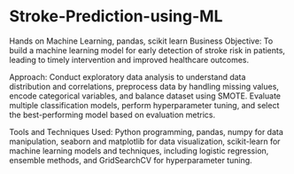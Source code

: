 # Stroke-Prediction-using-ML
Hands on Machine Learning, pandas, scikit learn
Business Objective: To build a machine learning model for early detection of stroke risk in patients, leading to timely intervention and improved healthcare outcomes.

Approach: Conduct exploratory data analysis to understand data distribution and correlations, preprocess data by handling missing values, encode categorical variables, and balance dataset using SMOTE. Evaluate multiple classification models, perform hyperparameter tuning, and select the best-performing model based on evaluation metrics.

Tools and Techniques Used: Python programming, pandas, numpy for data manipulation, seaborn and matplotlib for data visualization, scikit-learn for machine learning models and techniques, including logistic regression, ensemble methods, and GridSearchCV for hyperparameter tuning.

